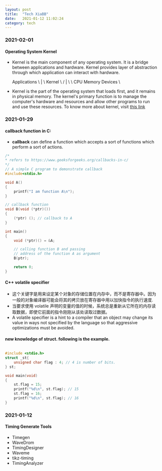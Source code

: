 ```yaml
---
layout: post
title:  "Tech XiaBB"
date:   2021-01-12 11:02:24
category: tech
---
```


### 2021-02-01
#### Operating System Kernel

* Kernel is the main component of any operating system. It is a bridge between applications and hardware. Kernel provides layer of abstraction through which application can interact with hardware. 

     Applications   \\
            |        \\
          Kernel     \\
        /   |   \     \\
      CPU Memory Devices  \\

* Kernel is the part of the operating system that loads first, and it remains in physical memory. The kernel's primary function is to manage the computer's hardware and resources and allow other programs to run and use these resources. To know more about kernel, visit [this link](https://en.wikipedia.org/wiki/Kernel_(operating_system))

### 2021-01-29
#### callback function in C:

* **callback** can define a function which accepts a sort of functions which perform a sort of actions.

``` C
/*
* refers to https://www.geeksforgeeks.org/callbacks-in-c/
*/
// A simple C program to demonstrate callback 
#include<stdio.h> 

void A()
{
    printf("I am function A\n");
}

// callback function 
void B(void (*ptr)())
{
    (*ptr) (); // callback to A 
}

int main()
{
    void (*ptr)() = &A;

    // calling function B and passing 
    // address of the function A as argument 
    B(ptr);

    return 0;
}

```

#### C++ volatile specifier

* 这个关键字是用来设定某个对象的存储位置在内存中，而不是寄存器中。因为一般的对象编译器可能会将其的拷贝放在寄存器中用以加快指令的执行速度.
* 当要求使用 volatile 声明的变量的值的时候，系统总是重新从它所在的内存读取数据，即使它前面的指令刚刚从该处读取过数据。 
* A volatile specifier is a hint to a compiler that an object may change its value in ways not specified by the language so that aggressive optimizations must be avoided.

#### new knowledge of struct. following is the example.
``` C++

#include <stdio.h>
struct _st{
    unsigned char flag : 4; // 4 is number of bits.
} st;

void main(void)
{
    st.flag = 15;
    printf("%d\n", st.flag); // 15
    st.flag = 16;
    printf("%d\n", st.flag); // 16
}

```

### 2021-01-12
#### Timing Generate Tools
* Timegen
* WaveDrom
* TimingDesigner
* Waveme
* tikz-timing
* TimingAnalyzer
